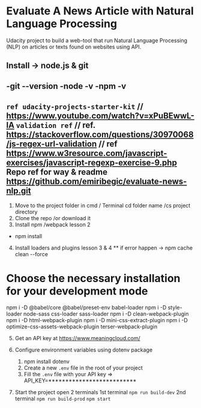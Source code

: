 # Evaluate A News Article with Natural Language Processing
Udacity project to build a web-tool that run Natural Language Processing (NLP) on articles or texts found on websites using API.

## Install -> node.js & git 
-git --version
-node -v
-npm -v
--------------------------------------------------------------------
`` ref udacity-projects-starter-kit ``
// https://www.youtube.com/watch?v=xPuBEwwL-lA
`` validation ref ``
 // ref. https://stackoverflow.com/questions/30970068/js-regex-url-validation
 // ref https://www.w3resource.com/javascript-exercises/javascript-regexp-exercise-9.php  
Repo ref for way & readme 
 https://github.com/emiribegic/evaluate-news-nlp.git 
------------------------------------------------------------
1. Move to the project folder
in cmd / Terminal cd folder name /cs project directory
2. Clone the repo /or download it 
3. Install npm /webpack lesson 2
- npm install
4. Install loaders and plugins lesson 3 & 4
** if error happen -> npm cache clean --force 

# Choose the necessary installation for your development mode
npm i -D @babel/core @babel/preset-env babel-loader
npm i -D style-loader node-sass css-loader sass-loader
npm i -D clean-webpack-plugin
npm i -D html-webpack-plugin
npm i -D mini-css-extract-plugin
npm i -D optimize-css-assets-webpack-plugin terser-webpack-plugin

5. Get an API key at https://www.meaningcloud.com/

6. Configure environment variables using dotenv package
	1. npm install dotenv 
	2. Create a new `.env` file in the root of your project
	3. Fill the `.env` file with your API key =>
	API_KEY=**************************
	
7. Start the project
open 2 terminals 
1st terminal 
`npm run build-dev`
2nd terminal 
`npm run build-prod` 
`npm start` 

